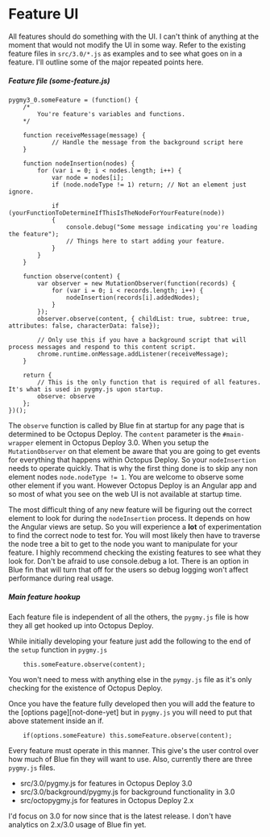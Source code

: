 # Feature UI

All features should do something with the UI. I can't think of anything at the moment that would not modify the UI in some way. Refer to the existing feature files in `src/3.0/*.js` as examples and to see what goes on in a feature. I'll outline some of the major repeated points here.

##### Feature file (some-feature.js)
```
pygmy3_0.someFeature = (function() {
	/*
		You're feature's variables and functions.
	*/

	function receiveMessage(message) {
			// Handle the message from the background script here
	}

	function nodeInsertion(nodes) {
		for (var i = 0; i < nodes.length; i++) {
			var node = nodes[i];
			if (node.nodeType != 1) return; // Not an element just ignore.

			if (yourFunctionToDetermineIfThisIsTheNodeForYourFeature(node))
			{
				console.debug("Some message indicating you're loading the feature");
				// Things here to start adding your feature.
			}
		}
	}

	function observe(content) {
		var observer = new MutationObserver(function(records) {
			for (var i = 0; i < records.length; i++) {
				nodeInsertion(records[i].addedNodes);
			}
		});
		observer.observe(content, { childList: true, subtree: true, attributes: false, characterData: false});

		// Only use this if you have a background script that will process messages and respond to this content script.
		chrome.runtime.onMessage.addListener(receiveMessage);
	}

	return {
		// This is the only function that is required of all features. It's what is used in pygmy.js upon startup.
		observe: observe
	};
})();
```
The `observe` function is called by Blue fin at startup for any page that is determined to be Octopus Deploy. The `content` parameter is the `#main-wrapper` element in Octopus Deploy 3.0. When you setup the `MutationObserver` on that element be aware that you are going to get events for everything that happens within Octopus Deploy. So your `nodeInsertion` needs to operate quickly. That is why the first thing done is to skip any non element nodes `node.nodeType != 1`. You are welcome to observe some other element if you want. However Octopus Deploy is an Angular app and so most of what you see on the web UI is not available at startup time.

The most difficult thing of any new feature will be figuring out the correct element to look for during the `nodeInsertion` process. It depends on how the Angular views are setup. So you will experience a **lot** of experimentation to find the correct node to test for. You will most likely then have to traverse the node tree a bit to get to the node you want to manipulate for your feature. I highly recommend checking the existing features to see what they look for. Don't be afraid to use console.debug a lot. There is an option in Blue fin that will turn that off for the users so debug logging won't affect performance during real usage.

##### Main feature hookup
Each feature file is independent of all the others, the `pygmy.js` file is how they all get hooked up into Octopus Deploy.

While initially developing your feature just add the following to the end of the `setup` function in `pygmy.js`

```
	this.someFeature.observe(content);
```

You won't need to mess with anything else in the `pymgy.js` file as it's only checking for the existence of Octopus Deploy.

Once you have the feature fully developed then you will add the feature to the [options page][not-done-yet] but in `pygmy.js` you will need to put that above statement inside an if.

```
	if(options.someFeature) this.someFeature.observe(content);
```

Every feature must operate in this manner. This give's the user control over how much of Blue fin they will want to use. Also, currently there are three `pygmy.js` files.

* src/3.0/pygmy.js for features in Octopus Deploy 3.0
* src/3.0/background/pygmy.js for background functionality in 3.0
* src/octopygmy.js for features in Octopus Deploy 2.x

I'd focus on 3.0 for now since that is the latest release. I don't have analytics on 2.x/3.0 usage of Blue fin yet.
